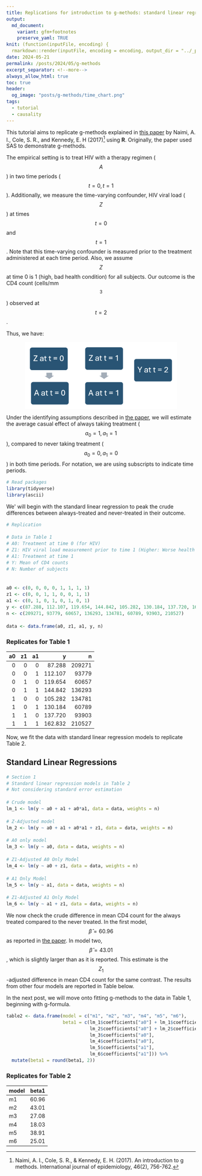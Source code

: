 ```yaml
---
title: Replications for introduction to g-methods: standard linear regression (part 0)
output:
  md_document:
    variant: gfm+footnotes
    preserve_yaml: TRUE
knit: (function(inputFile, encoding) {
  rmarkdown::render(inputFile, encoding = encoding, output_dir = "../_posts") })
date: 2024-05-21
permalink: /posts/2024/05/g-methods
excerpt_separator: <!--more-->
always_allow_html: true
toc: true
header:
  og_image: "posts/g-methods/time_chart.png"
tags:
  - tutorial
  - causality
---
```


This tutorial aims to replicate g-methods explained in [this paper](https://www.ncbi.nlm.nih.gov/pmc/articles/PMC6074945/) by Naimi, A. I., Cole, S. R., and Kennedy, E. H (2017)[^1] using **R**. Originally, the paper used SAS to demonstrate g-methods.

<!--more-->

The empirical setting is to treat HIV with a therapy regimen ($$A$$) in two time periods ($$t = 0, t = 1$$). Additionally, we measure the time-varying confounder, HIV viral load ($$Z$$) at times $$t = 0$$ and $$t = 1$$. Note that this time-varying confounder is measured prior to the treatment administered at each time period. Also, we assume $$Z$$ at time 0 is 1 (high, bad health condition) for all subjects. Our outcome is the CD4 count (cells/mm$$^3$$) observed at $$t = 2$$. 

Thus, we have:  

<img src="/images/posts/g-methods/time_chart.png" style="display: block; margin: auto; width: 80%;" />

Under the identifying assumptions described in [the paper](https://www.ncbi.nlm.nih.gov/pmc/articles/PMC6074945/), we will estimate the average casual effect of always taking treatment ($$a_0 = 1, a_1 = 1$$), compared to never taking treatment ($$a_0 = 0, a_1 = 0$$) in both time periods. For notation, we are using subscripts to indicate time periods.


``` r
# Read packages 
library(tidyverse)
library(ascii)
```

We' will begin with the standard linear regression to peak the crude differences between always-treated and never-treated in their outcome. 

```r
# Replication

# Data in Table 1 
# A0: Treatment at time 0 (for HIV)
# Z1: HIV viral load measurement prior to time 1 (Higher: Worse health condition)
# A1: Treatment at time 1
# Y: Mean of CD4 counts 
# N: Number of subjects 


a0 <- c(0, 0, 0, 0, 1, 1, 1, 1)
z1 <- c(0, 0, 1, 1, 0, 0, 1, 1)
a1 <- c(0, 1, 0, 1, 0, 1, 0, 1)
y <- c(87.288, 112.107, 119.654, 144.842, 105.282, 130.184, 137.720, 162.832)
n <- c(209271, 93779, 60657, 136293, 134781, 60789, 93903, 210527)

data <- data.frame(a0, z1, a1, y, n)
```

### Replicates for Table 1
| a0| z1| a1|       y|      n|
|--:|--:|--:|-------:|------:|
|  0|  0|  0|  87.288| 209271|
|  0|  0|  1| 112.107|  93779|
|  0|  1|  0| 119.654|  60657|
|  0|  1|  1| 144.842| 136293|
|  1|  0|  0| 105.282| 134781|
|  1|  0|  1| 130.184|  60789|
|  1|  1|  0| 137.720|  93903|
|  1|  1|  1| 162.832| 210527|


Now, we fit the data with standard linear regression models to replicate Table 2. 

## Standard Linear Regressions
```r
# Section 1
# Standard linear regression models in Table 2 
# Not considering standard error estimation 

# Crude model 
lm_1 <- lm(y ~ a0 + a1 + a0*a1, data = data, weights = n)

# Z-Adjusted model 
lm_2 <- lm(y ~ a0 + a1 + a0*a1 + z1, data = data, weights = n)

# A0 only model 
lm_3 <- lm(y ~ a0, data = data, weights = n)

# Z1-Adjusted A0 Only Model
lm_4 <- lm(y ~ a0 + z1, data = data, weights = n)

# A1 Only Model
lm_5 <- lm(y ~ a1, data = data, weights = n)

# Z1-Adjusted A1 Only Model
lm_6 <- lm(y ~ a1 + z1, data = data, weights = n)
```

We now check the crude difference in mean CD4 count for the always treated compared to the never treated. In the first model, $$\hat{\beta} = 60.96$$ as reported in [the paper](https://www.ncbi.nlm.nih.gov/pmc/articles/PMC6074945/). In model two, $$\hat{\beta} = 43.01$$, which is slightly larger than as it is reported. This estimate is the $$Z_1$$-adjusted difference in mean CD4 count for the same contrast. The results from other four models are reported in Table below. 

In the next post, we will move onto fitting g-methods to the data in Table 1, beginning with g-formula. 

```r
table2 <- data.frame(model = c("m1", "m2", "m3", "m4", "m5", "m6"), 
                     beta1 = c(lm_1$coefficients["a0"] + lm_1$coefficients["a1"] + lm_1$coefficients["a0:a1"], 
                               lm_2$coefficients["a0"] + lm_2$coefficients["a1"] + lm_2$coefficients["a0:a1"],
                               lm_3$coefficients["a0"],
                               lm_4$coefficients["a0"],
                               lm_5$coefficients["a1"],
                               lm_6$coefficients["a1"])) %>% 
  mutate(beta1 = round(beta1, 2))
```

### Replicates for Table 2
|model | beta1|
|:-----|-----:|
|m1    | 60.96|
|m2    | 43.01|
|m3    | 27.08|
|m4    | 18.03|
|m5    | 38.91|
|m6    | 25.01|


[^1]: Naimi, A. I., Cole, S. R., & Kennedy, E. H. (2017). An introduction to g methods. International journal of epidemiology, 46(2), 756-762.


